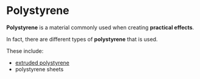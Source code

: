# Polystyrene

**Polystyrene** is a material commonly used when creating **practical effects**.

In fact, there are different types of **polystyrene** that is used.

These include:
* [extruded polystyrene](../extruded-polystyrene/README.md)
* polystyrene sheets
